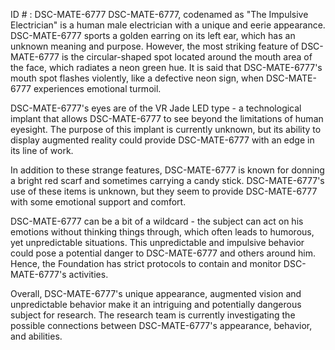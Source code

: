 ID # : DSC-MATE-6777
DSC-MATE-6777, codenamed as "The Impulsive Electrician" is a human male electrician with a unique and eerie appearance. DSC-MATE-6777 sports a golden earring on its left ear, which has an unknown meaning and purpose. However, the most striking feature of DSC-MATE-6777 is the circular-shaped spot located around the mouth area of the face, which radiates a neon green hue. It is said that DSC-MATE-6777's mouth spot flashes violently, like a defective neon sign, when DSC-MATE-6777 experiences emotional turmoil.

DSC-MATE-6777's eyes are of the VR Jade LED type - a technological implant that allows DSC-MATE-6777 to see beyond the limitations of human eyesight. The purpose of this implant is currently unknown, but its ability to display augmented reality could provide DSC-MATE-6777 with an edge in its line of work.

In addition to these strange features, DSC-MATE-6777 is known for donning a bright red scarf and sometimes carrying a candy stick. DSC-MATE-6777's use of these items is unknown, but they seem to provide DSC-MATE-6777 with some emotional support and comfort.

DSC-MATE-6777 can be a bit of a wildcard - the subject can act on his emotions without thinking things through, which often leads to humorous, yet unpredictable situations. This unpredictable and impulsive behavior could pose a potential danger to DSC-MATE-6777 and others around him. Hence, the Foundation has strict protocols to contain and monitor DSC-MATE-6777's activities.

Overall, DSC-MATE-6777's unique appearance, augmented vision and unpredictable behavior make it an intriguing and potentially dangerous subject for research. The research team is currently investigating the possible connections between DSC-MATE-6777's appearance, behavior, and abilities.
